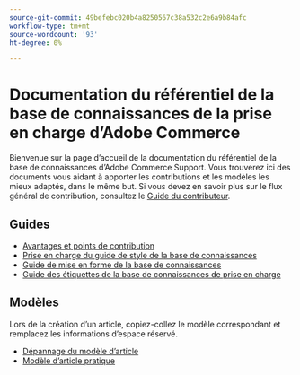 ```yaml
---
source-git-commit: 49befebc020b4a8250567c38a532c2e6a9b84afc
workflow-type: tm+mt
source-wordcount: '93'
ht-degree: 0%

---
```

# Documentation du référentiel de la base de connaissances de la prise en charge d’Adobe Commerce

Bienvenue sur la page d’accueil de la documentation du référentiel de la base de connaissances d’Adobe Commerce Support.
Vous trouverez ici des documents vous aidant à apporter les contributions et les modèles les mieux adaptés, dans le même but.
Si vous devez en savoir plus sur le flux général de contribution, consultez le [Guide du contributeur](../.github/CONTRIBUTING.md).

## Guides

* [Avantages et points de contribution](contribution-points.md)
* [Prise en charge du guide de style de la base de connaissances](guides/support-kb-styleguide.md)
* [Guide de mise en forme de la base de connaissances](guides/kb-formatting-guide.md)
* [Guide des étiquettes de la base de connaissances de prise en charge](guides/kb-labels-guide.md)

## Modèles

Lors de la création d’un article, copiez-collez le modèle correspondant et remplacez les informations d’espace réservé.

* [Dépannage du modèle d’article](article-templates/troubleshooting-template.md)
* [Modèle d’article pratique](article-templates/best-practice-template.md)
